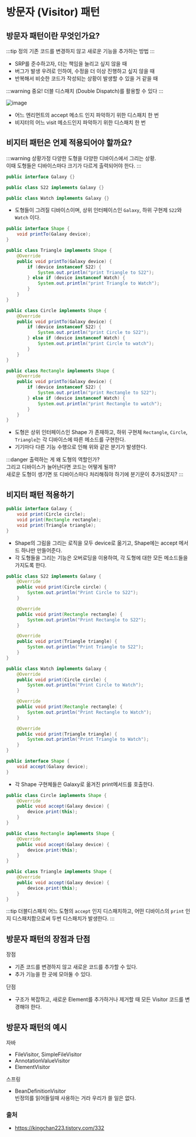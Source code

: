 # 방문자 (Visitor) 패턴

## 방문자 패턴이란 무엇인가요?

:::tip 정의
기존 코드를 변경하지 않고 새로운 기능을 추가하는 방법
:::

- SRP를 준수하고자, 더는 책임을 늘리고 싶지 않을 때
- 버그가 발생 우려로 인하여, 수정을 더 이상 진행하고 싶지 않을 때
- 반복해서 비슷한 코드가 작성되는 상황이 발생할 수 있을 거 같을 때

:::warning 중요!
더블 디스패치 (Double Dispatch)를 활용할 수 있다
:::

![image](https://user-images.githubusercontent.com/50647845/172077989-41d66438-57b8-4dea-9e6e-17da7c2d9176.png)

- 어느 엔리먼트의 accept 메소드 인지 파악하기 위한 디스패치 한 번
- 비지터의 어느 visit 메소드인지 파악하기 위한 디스패치 한 번

## 비지터 패턴은 언제 적용되어야 할까요?

:::warning 상황가정
다양한 도형을 다양한 디바이스에서 그리는 상황.  
이때 도형들은 디바이스마다 크기가 다르게 출력되어야 한다.
:::

```java
public interface Galaxy {}

public class S22 implements Galaxy {}

public class Watch implements Galaxy {}
```

- 도형들이 그려질 디바이스이며, 상위 인터페이스인 `Galaxy`, 하위 구현제 `S22`와 `Watch` 이다.

```java
public interface Shape {
    void printTo(Galaxy device);
}

public class Triangle implements Shape {
    @Override
    public void printTo(Galaxy device) {
        if (device instanceof S22) {
            System.out.println("print Triangle to S22");
        } else if (device instanceof Watch) {
            System.out.println("print Triangle to Watch");
        }
    }
}

public class Circle implements Shape {
    @Override
    public void printTo(Galaxy device) {
        if (device instanceof S22) {
            System.out.println("print Circle to S22");
        } else if (device instanceof Watch) {
            System.out.println("print Circle to watch");
        }
    }
}

public class Rectangle implements Shape {
    @Override
    public void printTo(Galaxy device) {
        if (device instanceof S22) {
            System.out.println("print Rectangle to S22");
        } else if (device instanceof Watch) {
            System.out.println("print Rectangle to watch");
        }
    }
}
```

- 도형은 상위 인터페이스인 Shape 가 존재하고, 하위 구현체 `Rectangle`, `Circle`, `Triangle`는 각 디바이스에 따른 메소드를 구현한다.
- 기기마다 다른 기능 수행으로 인해 위와 같은 분기가 발생한다.

:::danger
출력하는 게 왜 도형의 역할인가?  
그리고 디바이스가 늘어난다면 코드는 어떻게 될까?  
새로운 도형이 생기면 또 디바이스마다 처리해줘야 하기에 분기문이 추가되겠지?
:::

## 비지터 패턴 적용하기

```java
public interface Galaxy {
    void print(Circle circle);
    void print(Rectangle rectangle);
    void print(Triangle triangle);
}
```

- Shape의 그림을 그리는 로직을 모두 device로 옮기고, Shape에는 accept 메서드 하나만 만들어준다.
- 각 도형들을 그리는 기능은 오버로딩을 이용하여, 각 도형에 대한 모든 메소드들을 가지도록 한다.

```java
public class S22 implements Galaxy {
    @Override
    public void print(Circle circle) {
        System.out.println("Print Circle to S22");
    }

    @Override
    public void print(Rectangle rectangle) {
        System.out.println("Print Rectangle to S22");
    }

    @Override
    public void print(Triangle triangle) {
        System.out.println("Print Triangle to S22");
    }
}
```

```java
public class Watch implements Galaxy {
    @Override
    public void print(Circle circle) {
        System.out.println("Print Circle to Watch");
    }

    @Override
    public void print(Rectangle rectangle) {
        System.out.println("Print Rectangle to Watch");
    }

    @Override
    public void print(Triangle triangle) {
        System.out.println("Print Triangle to Watch");
    }
}
```

```java
public interface Shape {
    void accept(Galaxy device);
}
```

- 각 Shape 구현체들은 Galaxy로 옮겨진 print메서드를 호출한다.

```java
public class Circle implements Shape {
    @Override
    public void accept(Galaxy device) {
        device.print(this);
    }
}
```

```java
public class Rectangle implements Shape {
    @Override
    public void accept(Galaxy device) {
        device.print(this);
    }
}
```

```java
public class Triangle implements Shape {
    @Override
    public void accept(Galaxy device) {
        device.print(this);
    }
}
```

:::tip 더블디스패치
어느 도형의 `accept` 인지 디스패치하고, 어떤 디바이스의 `print` 인지 디스패치함으로써 두번 디스패치가 발생한다.
:::

## 방문자 패턴의 장점과 단점

장점

- 기존 코드를 변경하지 않고 새로운 코드를 추가할 수 있다.
- 추가 기능을 한 곳에 모아둘 수 있다.

단점

- 구조가 복잡하고, 새로운 Element를 추가하거나 제거할 때 모든 Visitor 코드를 변경해야 한다.

## 방문자 패턴의 예시

자바

- FileVisitor, SimpleFileVisitor
- AnnotationValueVisitor
- ElementVisitor

스프링

- BeanDefinitionVisitor  
  빈정의를 읽어들일때 사용하는 거라 우리가 쓸 일은 없다.

### 출처

- https://kingchan223.tistory.com/332
